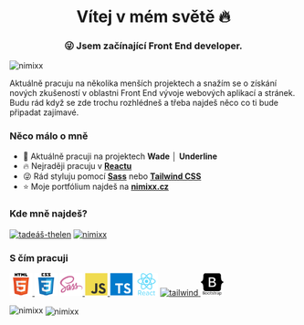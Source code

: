 <h1 align="center">Vítej v mém světě 🔥</h1>
<h3 align="center">😜 Jsem začínající Front End developer.</h3>

<p align="left"> <img src="https://komarev.com/ghpvc/?username=nimixx&label=Profile%20views&color=eb5dfd&style=flat" alt="nimixx" /> </p>

<p align="left">Aktuálně pracuju na několika menších projektech a snažím se o získání nových zkušeností v oblastni Front End vývoje webových aplikací a stránek. Budu rád když se zde trochu rozhlédneš a třeba najdeš něco co ti bude připadat zajímavé.</p>

<h3 align="left">Něco málo o mně</h3>

- 🔭 Aktuálně pracuji na projektech **Wade** │ **Underline**
- 🔥 Nejraději pracuju v <a href="https://reactjs.org/"><strong>Reactu</strong></a>
- 😜 Rád styluju pomocí <a href="https://sass-lang.com/"><strong>Sass</strong></a> nebo <a href="https://tailwindcss.com/"><strong>Tailwind CSS</strong></a>
- ⭐ Moje portfólium najdeš na <a href="https://nimixx.cz/"><strong>nimixx.cz</strong></a>

<h3 align="left">Kde mně najdeš?</h3>

<a href="https://www.linkedin.com/in/tade%C3%A1%C5%A1-thelen-540728250/"><img align="center" src="https://raw.githubusercontent.com/rahuldkjain/github-profile-readme-generator/master/src/images/icons/Social/linked-in-alt.svg" alt="tadeáš-thelen" height="30" width="40" /></a>
<a href="https://fb.com/nimixx" target="blank"><img align="center" src="https://raw.githubusercontent.com/rahuldkjain/github-profile-readme-generator/master/src/images/icons/Social/facebook.svg" alt="nimixx" height="30" width="40" /></a>

<h3 align="left">S čím pracuji</h3>

<a href="https://www.w3.org/html/" target="_blank" rel="noreferrer"> <img src="https://raw.githubusercontent.com/devicons/devicon/master/icons/html5/html5-original-wordmark.svg" alt="html5" width="40" height="40"/></a><a href="https://www.w3schools.com/css/" target="_blank" rel="noreferrer"> <img src="https://raw.githubusercontent.com/devicons/devicon/master/icons/css3/css3-original-wordmark.svg" alt="css3" width="40" height="40"/></a> <a href="https://sass-lang.com" target="_blank" rel="noreferrer"> <img src="https://raw.githubusercontent.com/devicons/devicon/master/icons/sass/sass-original.svg" alt="sass" width="40" height="40"/></a><a href="https://developer.mozilla.org/en-US/docs/Web/JavaScript" target="_blank" rel="noreferrer"> <img src="https://raw.githubusercontent.com/devicons/devicon/master/icons/javascript/javascript-original.svg" alt="javascript" width="40" height="40"/></a><a href="https://www.typescriptlang.org/" target="_blank" rel="noreferrer"> <img src="https://raw.githubusercontent.com/devicons/devicon/master/icons/typescript/typescript-original.svg" alt="typescript" width="40" height="40"/></a>   <a href="https://reactjs.org/" target="_blank" rel="noreferrer"> <img src="https://raw.githubusercontent.com/devicons/devicon/master/icons/react/react-original-wordmark.svg" alt="react" width="40" height="40"/></a> <a href="https://tailwindcss.com/" target="_blank" rel="noreferrer"> <img src="https://www.vectorlogo.zone/logos/tailwindcss/tailwindcss-icon.svg" alt="tailwind" width="40" height="40"/></a><a href="https://getbootstrap.com" target="_blank" rel="noreferrer"> <img src="https://raw.githubusercontent.com/devicons/devicon/master/icons/bootstrap/bootstrap-plain-wordmark.svg" alt="bootstrap" width="40" height="40"/> </a> 

<p><img align="left" src="https://github-readme-stats.vercel.app/api/top-langs?username=nimixx&show_icons=true&theme=dark&locale=en&layout=compact" alt="nimixx" /></p><p>&nbsp;<img align="center" src="https://github-readme-stats.vercel.app/api?username=nimixx&show_icons=true&theme=dark&locale=en" alt="nimixx" /></p>
